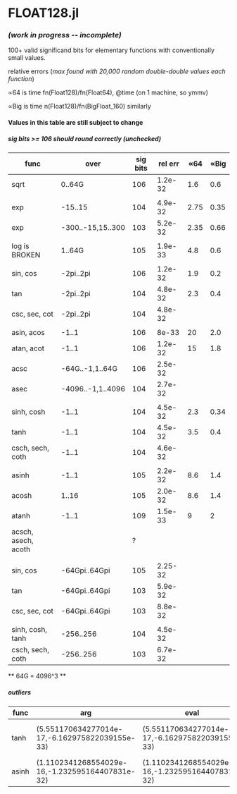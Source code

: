 # FLOAT128.jl  
### *(work in progress -- incomplete)*
100+ valid significand bits for elementary functions with conventionally small values.

  relative errors (*max found with 20,000 random double-double values each function*)
  
  ∝64 is time fn(Float128)/fn(Float64), @time (on 1 machine, so ymmv)
  
  ∝Big is time n(Float128)/fn(BigFloat_160)  similarly


#### Values in this table are still subject to change 
##### *sig bits >= 106 should round correctly (unchecked)*


| func | over | sig bits | rel err | ∝64 |  ∝Big |
|------|------|----------|---------|------|-------|
| sqrt | 0..64G | 106 | 1.2e-32 | 1.6| 0.6 |
|      |             |     |       |  | |
| exp  | -15..15   | 104 | 4.9e-32 |2.75  | 0.35 |
| exp  | -300..-15,15..300   | 103 | 5.2e-32 |2.35| 0.66 |
|      |             |     |       | |
| log is BROKEN |  1..64G   | 105 | 1.9e-33 |4.8 | 0.6 |
|      |             |     |       | |
| sin, cos  | -2pi..2pi   | 106 | 1.2e-32 | 1.9 | 0.2 |
| tan  | -2pi..2pi   | 104 | 4.8e-32 | 2.3 | 0.4 |
| csc, sec, cot | -2pi..2pi | 104 | 4.8e-32 |  | |
|      |             |     |       | |
| asin, acos  | -1..1     | 106 | 8e-33 | 20 | 2.0 |
| atan, acot  | -1..1   | 106 | 1.2e-32 | 15 | 1.8 |
| acsc  | -64G..-1,1..64G | 106  | 2.5e-32  |  | |
| asec  | -4096..-1,1..4096 | 104  | 2.7e-32  |  | |
|      |             |     |       |
| sinh, cosh  | -1..1   | 104 | 4.5e-32 | 2.3 | 0.34 |
| tanh  | -1..1   | 104 | 4.5e-32 | 3.5 | 0.4 |
| csch, sech, coth  | -1..1| 104  | 4.6e-32 |  | |
|      |            |     |       |
| asinh  | -1..1     | 105 | 2.2e-32 | 8.6 | 1.4 |
| acosh  |  1..16     | 105 | 2.0e-32 | 8.6 | 1.4 |
| atanh  | -1..1   | 109 | 1.5e-33 | 9 | 2 |
| acsch, asech, acoth  | | ?  |  | |
|      |            |     |       |
|      |            |     |       |
| sin, cos  | -64Gpi..64Gpi   | 105 | 2.25-32 |  | |
| tan  | -64Gpi..64Gpi   | 103 | 5.9e-32 |  | |
| csc, sec, cot | -64Gpi..64Gpi | 103 | 8.8e-32 |  | |
|      |             |     |       |
| sinh, cosh, tanh  | -256..256   | 104 | 4.5e-32 |  | |
| csch, sech, coth  | -256..256   | 103 | 6.7e-32 |  | |

** 64G = 4096^3 **

##### outliers
|func|arg|eval| true |
|----|---|----|------|
|tanh|(5.551170634277014e-17,-6.162975822039155e-33)| (5.551170634277014e-17,-6.162975822039155e-33) | (5.551170634277013e-17, 6.162975822039155e-33) |
|asinh|(1.1102341268554029e-16,-1.232595164407831e-32) | (1.1102341268554029e-16,-1.232595164407831e-32) | (1.1102341268554026e-16,1.232595164407831e-32) |

  
